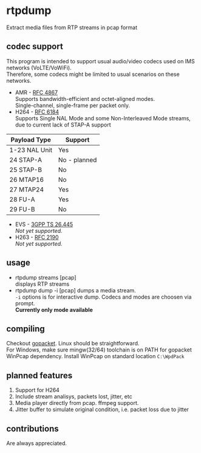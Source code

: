 # rtpdump

Extract media files from RTP streams in pcap format

## codec support

This program is intended to support usual audio/video codecs used on IMS networks (VoLTE/VoWiFi).  
Therefore, some codecs might be limited to usual scenarios on these networks.

+ AMR - [RFC 4867](https://tools.ietf.org/html/rfc4867)  
  Supports bandwidth-efficient and octet-aligned modes.  
  Single-channel, single-frame per packet only.
+ H264 - [RFC 6184](https://tools.ietf.org/html/rfc6184)  
Supports Single NAL Mode and some Non-Interleaved Mode streams, due to current lack of STAP-A support  

| Payload Type  	| Support      	|
|---------------	|--------------	|
| 1-23 NAL Unit 	| Yes          	|
| 24 STAP-A     	| No - planned 	|
| 25 STAP-B     	| No           	|
| 26 MTAP16     	| No           	|
| 27 MTAP24     	| Yes          	|
| 28 FU-A       	| Yes          	|
| 29 FU-B       	| No           	|

+ EVS - [3GPP TS 26.445](http://www.3gpp.org/DynaReport/26445.htm)  
  *Not yet supported.*
+ H263 - [RFC 2190](https://tools.ietf.org/html/rfc2190)  
  *Not yet supported.*


## usage

+ rtpdump streams [pcap]  
  displays RTP streams
+ rtpdump dump -i [pcap]
  dumps a media stream.  
  `-i` options is for interactive dump. Codecs and modes are choosen via prompt.  
  **Currently only mode available**

## compiling

Checkout [gopacket](https://github.com/google/gopacket).
Linux should be straightforward.  
For Windows, make sure mingw(32/64) toolchain is on PATH for gopacket WinPcap dependency. Install WinPcap on standard location `C:\WpdPack`

## planned features

1. Support for H264
2. Include stream analisys, packets lost, jitter, etc
3. Media player directly from pcap. ffmpeg support.
4. Jitter buffer to simulate original condition, i.e. packet loss due to jitter

## contributions

Are always appreciated.
